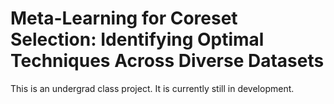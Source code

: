 # Meta-Learning for Coreset Selection: Identifying Optimal Techniques Across Diverse Datasets
This is an undergrad class project. It is currently still in development. 

